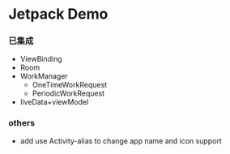 # Jetpack Demo
### 已集成
- ViewBinding
- Room
- WorkManager
  - OneTimeWorkRequest
  - PeriodicWorkRequest
- liveData+viewModel
### others
- add use Activity-alias to change app name and icon support